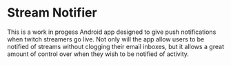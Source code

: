 Stream Notifier
===============

This is a work in progess Android app designed to give push notifications when twitch streamers go live. Not only will the app allow users to be notified of streams without clogging their email inboxes, but it allows a great amount of control over when they wish to be notified of activity.
